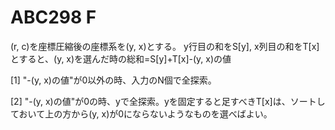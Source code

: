 # ABC298 F

(r, c)を座標圧縮後の座標系を(y, x)とする。
y行目の和をS[y], x列目の和をT[x]とすると、(y, x)を選んだ時の総和=S[y]+T[x]-(y, x)の値

[1] "-(y, x)の値"が0以外の時、入力のN個で全探索。

[2] "-(y, x)の値"が0の時、yで全探索。yを固定すると足すべきT[x]は、ソートしておいて上の方から(y, x)が0にならないようなものを選べばよい。

